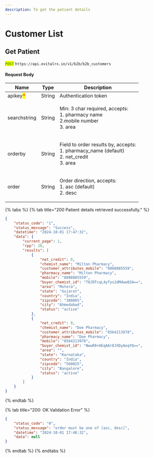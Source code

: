 ```yaml
---
description: To get the patient details
---
```


# Customer List

## Get Patient

<mark style="color:green;">`POST`</mark> `https://api.evitalrx.in/v1/b2b/b2b_customers`

#### Request Body

| Name                                     | Type   | Description                                                                                           |
| ---------------------------------------- | ------ | ----------------------------------------------------------------------------------------------------- |
| apikey<mark style="color:red;">\*</mark> | String | Authentication token                                                                                  |
| searchstring                             | String | <p>Min: 3 char required, accepts:<br>1. pharmacy name<br>2.mobile number<br>3. area</p>               |
| orderby                                  | String | <p>Field to order results by, accepts:<br>1. pharmacy_name  (default)<br>2. net_credit<br>3. area</p> |
| order                                    | String | <p>Order direction, accepts:<br>1. asc (default)<br>2. desc</p>                                       |



{% tabs %}
{% tab title="200 Patient details retrieved successfully." %}
```json
{
    "status_code": "1",
    "status_message": "Success",
    "datetime": "2024-10-01 17:47:32",
    "data": {
        "current_page": 1,
        "rpp": 20,
        "results": [
            {
                "net_credit": 0,
                "chemist_name": "Milton Pharmacy",
                "customer_attributes_mobile": "8888885559",
                "pharmacy_name": "Milton Pharmacy",
                "mobile": "8888885559",
                "buyer_chemist_id": "T8JDTcqL4yfys2dMdww02A==",
                "area": "Motera",
                "state": "Gujarat",
                "country": "India",
                "zipcode": "380005",
                "city": "Ahmedabad",
                "status": "active"
            },
            {
                "net_credit": 0,
                "chemist_name": "Doe Pharmacy",
                "customer_attributes_mobile": "8564213978",
                "pharmacy_name": "Doe Pharmacy",
                "mobile": "8564213978",
                "buyer_chemist_id": "NwwR8+AEqAAr8JXDyAeqYQ==",
                "area": "",
                "state": "Karnataka",
                "country": "India",
                "zipcode": "560025",
                "city": "Bangalore",
                "status": "active"
            }
        ]
    }
}
```
{% endtab %}

{% tab title="200: OK Validation Error" %}
```json
{
    "status_code": "0",
    "status_message": "order must be one of [asc, desc]",
    "datetime": "2024-10-01 17:48:32",
    "data": null
}
```
{% endtab %}
{% endtabs %}

